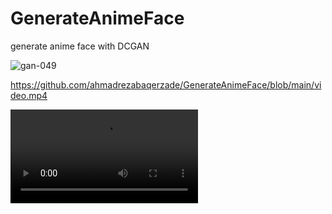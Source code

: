 # GenerateAnimeFace
generate anime face with DCGAN





![gan-049](https://github.com/user-attachments/assets/58009e72-616d-4d7b-8b21-deb17ef4c8d6)


https://github.com/ahmadrezabaqerzade/GenerateAnimeFace/blob/main/video.mp4

<video controls>
<source src="https://github.com/ahmadrezabaqerzade/GenerateAnimeFace/blob/main/video.mp4" type="video/mp4">
</video>

